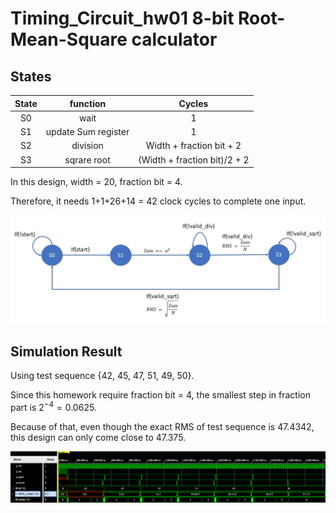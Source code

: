 # Timing_Circuit_hw01 8-bit Root-Mean-Square calculator

## States

| State | function | Cycles |
| :-----:| :----: | :----: |
| S0 | wait | 1 |
| S1 | update Sum register | 1 |
| S2 | division | Width + fraction bit + 2|
| S3 | sqrare root | (Width + fraction bit)/2 + 2 |


In this design, width = 20, fraction bit = 4.

Therefore, it needs 1+1+26+14 = 42 clock cycles to complete one input.

![image](https://github.com/JimHui0/Timing_Circuit_hw01/blob/main/state.jpg)

## Simulation Result

Using test sequence {42, 45, 47, 51, 49, 50}.

Since this homework require fraction bit = 4, the smallest step in fraction part is $2^{-4} = 0.0625$.

Because of that, even though the exact RMS of test sequence is 47.4342, this design can only come close to 47.375.

![image](https://github.com/JimHui0/Timing_Circuit_hw01/blob/main/sim_result.png)
